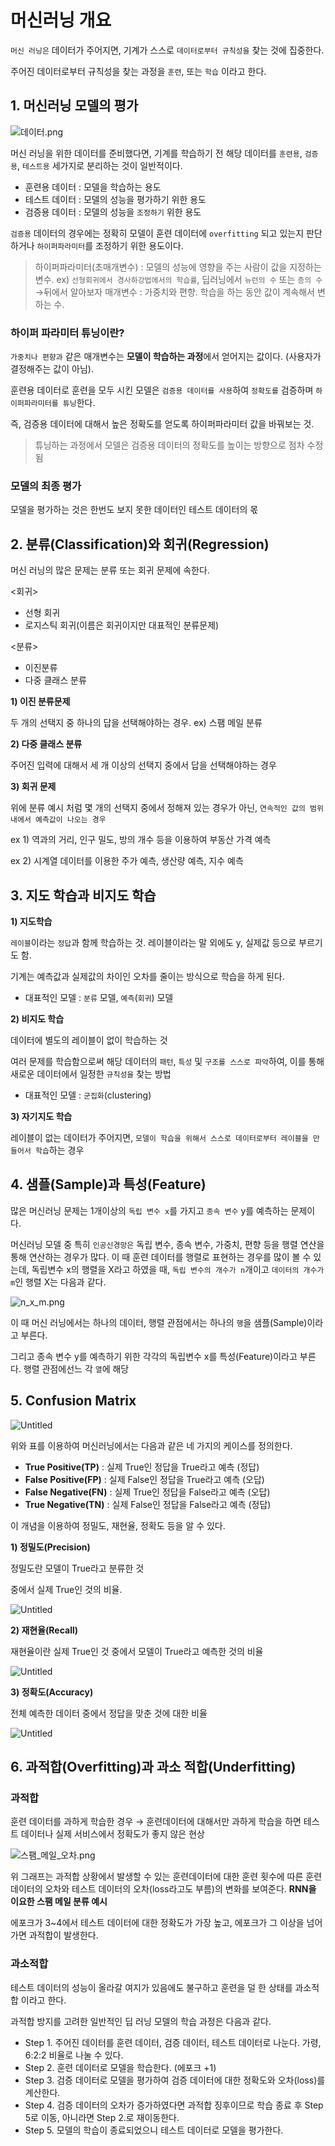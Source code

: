 # 머신러닝 개요

`머신 러닝은` 데이터가 주어지면, 기계가 스스로 `데이터로부터 규칙성을` 찾는 것에 집중한다.

주어진 데이터로부터 규칙성을 찾는 과정을 `훈련`, 또는 `학습` 이라고 한다. 

## 1. 머신러닝 모델의 평가

![데이터.png](%E1%84%86%E1%85%A5%E1%84%89%E1%85%B5%E1%86%AB%E1%84%85%E1%85%A5%E1%84%82%E1%85%B5%E1%86%BC%20%E1%84%80%E1%85%A2%E1%84%8B%E1%85%AD%20586338b9f50b48a9afb707ee0141be64/%25EB%258D%25B0%25EC%259D%25B4%25ED%2584%25B0.png)

머신 러닝을 위한 데이터를 준비했다면, 기계를 학습하기 전 해당 데이터를 `훈련용`, `검증용`, `테스트용` 세가지로 분리하는 것이 일반적이다. 

- 훈련용 데이터  : 모델을 학습하는 용도
- 테스트 데이터 : 모델의 성능을 평가하기 위한 용도
- 검증용 데이터 : 모델의 성능을 `조정하기` 위한 용도

`검증용` 데이터의 경우에는 정확히 모델이 훈련 데이터에 `overfitting` 되고 있는지 판단하거나 `하이퍼파라미터`를 조정하기 위한 용도이다.

> 하이퍼파라미터(초매개변수) : 모델의 성능에 영향을 주는 사람이 값을 지정하는 변수.
 ex) `선형회귀에서 경사하강법에서의 학습률`, 딥러닝에서 `뉴런의 수` 또는 `층의 수`  →뒤에서 알아보자
매개변수 : 가중치와 편향. 학습을 하는 동안 값이 계속해서 변하는 수.
> 

### 하이퍼 파라미터 튜닝이란?

`가중치나 편향과` 같은 매개변수는 **모델이 학습하는 과정**에서 얻어지는 값이다. (사용자가 결정해주는 값이 아님).

훈련용 데이터로 훈련을 모두 시킨 모델은 `검증용 데이터를 사용`하여 `정확도를` 검증하며 `하이퍼파라미터를 튜닝`한다. 

즉, 검증용 데이터에 대해서 높은 정확도를 얻도록 하이퍼파라미터 값을 바꿔보는 것.

> 튜닝하는 과정에서 모델은 검증용 데이터의 정확도를 높이는 방향으로 점차 수정됨
> 

### 모델의 최종 평가

모델을 평가하는 것은 한번도 보지 못한 데이터인 테스트 데이터의 몫

## 2. 분류(Classification)와 회귀(Regression)

머신 러닝의 많은 문제는 분류 또는 회귀 문제에 속한다.

<회귀>

- 선형 회귀
- 로지스틱 회귀(이름은 회귀이지만 대표적인 분류문제)

<분류>

- 이진분류
- 다중 클래스 분류
    
    

**1) 이진 분류문제**

두 개의 선택지 중 하나의 답을 선택해야하는 경우. ex) 스팸 메일 분류

**2) 다중 클래스 분류**

주어진 입력에 대해서 세 개 이상의 선택지 중에서 답을 선택해야하는 경우

**3) 회귀 문제**

위에 분류 예시 처럼 몇 개의 선택지 중에서 정해져 있는 경우가 아닌, `연속적인 값의 범위 내에서 예측값이 나오는 경우` 

ex 1) 역과의 거리, 인구 밀도, 방의 개수 등을 이용하여 부동산 가격 예측

ex 2) 시계열 데이터를 이용한 주가 예측, 생산량 예측, 지수 예측

## 3. 지도 학습과 비지도 학습

**1) 지도학습**

`레이블`이라는 `정답`과 함께 학습하는 것. 레이블이라는 말 외에도 y, 실제값 등으로 부르기도 함.

기계는 예측값과 실제값의 차이인 오차를 줄이는 방식으로 학습을 하게 된다.

- 대표적인 모델 : `분류` 모델, `예측`(`회귀`) 모델

**2) 비지도 학습**

데이터에 별도의 레이블이 없이 학습하는 것

여러 문제를 학습함으로써 해당 데이터의 `패턴`, `특성` 및 `구조를 스스로 파악`하여, 이를 통해 새로운 데이터에서 일정한 `규칙성을` 찾는 방법

- 대표적인 모델 : `군집화`(clustering)

**3) 자기지도 학습**

레이블이 없는 데이터가 주어지면, `모델이 학습을 위해서 스스로 데이터로부터 레이블을 만들어서 학습`하는 경우

## 4. 샘플(Sample)과 특성(Feature)

많은 머신러닝 문제는 1개이상의 `독립 변수 x`를 가지고 `종속 변수` y를 예측하는 문제이다.

머신러닝 모델 중 특히 `인공신경망은` 독립 변수, 종속 변수, 가중치, 편향 등을 행렬 연산을 통해 연산하는 경우가 많다. 이 때 훈련 데이터를 행렬로 표현하는 경우를 많이 볼  수 있는데, 독립변수 x의 행렬을 X라고 하였을 때, `독립 변수의 개수가 n`개이고 `데이터의 개수가 m`인 행렬 X는 다음과 같다.

![n_x_m.png](%E1%84%86%E1%85%A5%E1%84%89%E1%85%B5%E1%86%AB%E1%84%85%E1%85%A5%E1%84%82%E1%85%B5%E1%86%BC%20%E1%84%80%E1%85%A2%E1%84%8B%E1%85%AD%20586338b9f50b48a9afb707ee0141be64/n_x_m.png)

이 때 머신 러닝에서는 하나의 데이터, 행렬 관점에서는 하나의 `행`을 샘플(Sample)이라고 부른다.

그리고 종속 변수 y를 예측하기 위한 각각의 독립변수 x를 특성(Feature)이라고 부른다. 행렬 관점에선느 각 `열`에 해당

## 5. Confusion Matrix

![Untitled](%E1%84%86%E1%85%A5%E1%84%89%E1%85%B5%E1%86%AB%E1%84%85%E1%85%A5%E1%84%82%E1%85%B5%E1%86%BC%20%E1%84%80%E1%85%A2%E1%84%8B%E1%85%AD%20586338b9f50b48a9afb707ee0141be64/Untitled.png)

위와 표를 이용하여 머신러닝에서는 다음과 같은 네 가지의 케이스를 정의한다.

- **True Positive(TP)** : 실제 True인 정답을 True라고 예측 (정답)
- **False Positive(FP)** : 실제 False인 정답을 True라고 예측 (오답)
- **False Negative(FN)** : 실제 True인 정답을 False라고 예측 (오답)
- **True Negative(TN)** : 실제 False인 정답을 False라고 예측 (정답)

이 개념을 이용하여 정밀도, 재현율, 정확도 등을 알 수 있다.

**1) 정밀도(Precision)**

정밀도란 모델이 True라고 분류한 것 

중에서 실제 True인 것의 비율.

![Untitled](%E1%84%86%E1%85%A5%E1%84%89%E1%85%B5%E1%86%AB%E1%84%85%E1%85%A5%E1%84%82%E1%85%B5%E1%86%BC%20%E1%84%80%E1%85%A2%E1%84%8B%E1%85%AD%20586338b9f50b48a9afb707ee0141be64/Untitled%201.png)

**2) 재현율(Recall)**

재현율이란 실제 True인 것 중에서 모델이 True라고 예측한 것의 비율

![Untitled](%E1%84%86%E1%85%A5%E1%84%89%E1%85%B5%E1%86%AB%E1%84%85%E1%85%A5%E1%84%82%E1%85%B5%E1%86%BC%20%E1%84%80%E1%85%A2%E1%84%8B%E1%85%AD%20586338b9f50b48a9afb707ee0141be64/Untitled%202.png)

**3) 정확도(Accuracy)**

전체 예측한 데이터 중에서 정답을 맞춘 것에 대한 비율

![Untitled](%E1%84%86%E1%85%A5%E1%84%89%E1%85%B5%E1%86%AB%E1%84%85%E1%85%A5%E1%84%82%E1%85%B5%E1%86%BC%20%E1%84%80%E1%85%A2%E1%84%8B%E1%85%AD%20586338b9f50b48a9afb707ee0141be64/Untitled%203.png)

## 6. 과적합(Overfitting)과 과소 적합(Underfitting)

### 과적합

훈련 데이터를 과하게 학습한 경우 → 훈련데이터에 대해서만 과하게 학습을 하면 테스트 데이터나 실제 서비스에서 정확도가 좋지 않은 현상

![스팸_메일_오차.png](%E1%84%86%E1%85%A5%E1%84%89%E1%85%B5%E1%86%AB%E1%84%85%E1%85%A5%E1%84%82%E1%85%B5%E1%86%BC%20%E1%84%80%E1%85%A2%E1%84%8B%E1%85%AD%20586338b9f50b48a9afb707ee0141be64/%25EC%258A%25A4%25ED%258C%25B8_%25EB%25A9%2594%25EC%259D%25BC_%25EC%2598%25A4%25EC%25B0%25A8.png)

위 그래프는 과적합 상황에서 발생할 수 있는 훈련데이터에 대한 훈련 횟수에 따른 훈련데이터의 오차와 테스트 데이터의 오차(loss라고도 부름)의 변화를 보여준다. **RNN을 이요한 스팸 메일 분류 예시**

에포크가 3~4에서 테스트 데이터에 대한 정확도가 가장 높고, 에포크가 그 이상을 넘어가면 과적합이 발생한다.

### 과소적합

테스트 데이터의 성능이 올라갈 여지가 있음에도 불구하고 훈련을 덜 한 상태를 과소적합 이라고 한다.

과적합 방지를 고려한 일반적인 딥 러닝 모델의 학습 과정은 다음과 같다.

- Step 1. 주어진 데이터를 훈련 데이터, 검증 데이터, 테스트 데이터로 나눈다. 가령, 6:2:2 비율로 나눌 수 있다.
- Step 2. 훈련 데이터로 모델을 학습한다. (에포크 +1)
- Step 3. 검증 데이터로 모델을 평가하여 검증 데이터에 대한 정확도와 오차(loss)를 계산한다.
- Step 4. 검증 데이터의 오차가 증가하였다면 과적합 징후이므로 학습 종료 후 Step 5로 이동, 아니라면 Step 2.로 재이동한다.
- Step 5. 모델의 학습이 종료되었으니 테스트 데이터로 모델을 평가한다.
